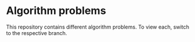 # Algorithm problems

This repository contains different algorithm problems. To view each, switch to the respective branch.
